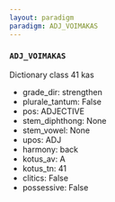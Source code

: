 ```yaml
---
layout: paradigm
paradigm: ADJ_VOIMAKAS
---
```

### ` ADJ_VOIMAKAS `

Dictionary class 41 kas
* grade_dir: strengthen
* plurale_tantum: False
* pos: ADJECTIVE
* stem_diphthong: None
* stem_vowel: None
* upos: ADJ
* harmony: back
* kotus_av: A
* kotus_tn: 41
* clitics: False
* possessive: False
